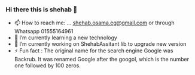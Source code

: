 ### Hi there this is shehab 👋
- 📫 How to reach me: ... shehab.osama.eg@gmail.com or through Whatsapp 01555164961
- 🌱 I’m currently learning a new technology
- 🔭 I’m currently working on ShehabAssitant lib to upgrade new version
- ⚡ Fun fact : The original name for the search engine Google was Backrub. It was renamed Google after the googol, which is the number one followed by 100 zeros.
<!--
**shehabosama/shehabosama** is a ✨ _special_ ✨ repository because its `README.md` (this file) appears on your GitHub profile.

Here are some ideas to get you started:

- 🔭 I’m currently working on ...
- 🌱 I’m currently learning ...
- 👯 I’m looking to collaborate on ...
- 🤔 I’m looking for help with ...
- 💬 Ask me about ...
- 📫 How to reach me: ...
- 😄 Pronouns: ...
- ⚡ Fun fact: ...
-->
